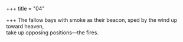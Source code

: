 +++
title = "04"

+++
The fallow bays with smoke as their beacon, sped by the wind up  toward heaven,  
take up opposing positions—the fires.  